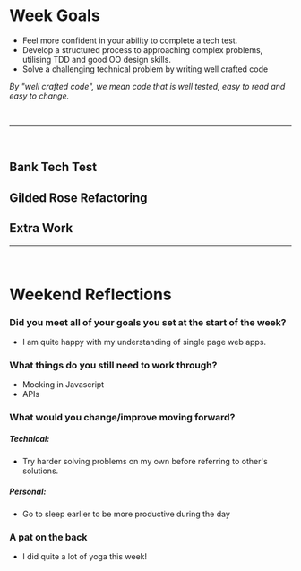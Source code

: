 # Week Goals

- Feel more confident in your ability to complete a tech test.
- Develop a structured process to approaching complex problems, utilising TDD and good OO design skills.
- Solve a challenging technical problem by writing well crafted code

_By "well crafted code", we mean code that is well tested, easy to read and easy to change._

<br>

***

<br>

## Bank Tech Test


## Gilded Rose Refactoring


## Extra Work

***

<br>


# Weekend Reflections

### Did you meet all of your goals you set at the start of the week?
* I am quite happy with my understanding of single page web apps.

### What things do you still need to work through?
* Mocking in Javascript
* APIs

### What would you change/improve moving forward?
##### Technical: 
* Try harder solving problems on my own before referring to other's solutions.

##### Personal:
* Go to sleep earlier to be more productive during the day

### A pat on the back
* I did quite a lot of yoga this week!
<br>
